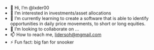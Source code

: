 - 👋 Hi, I’m @lxder00
- 👀 I’m interested in investments/asset allocations
- 🌱 I’m currently learning to create a software that is able to identify opportunities in daily price movements, to short or long equities. 
- 💞️ I’m looking to collaborate on ...
- 📫 How to reach me, lidersoh@mgmail.com
- ⚡ Fun fact: big fan for snooker 

<!---
lxder00/lxder00 is a ✨ special ✨ repository because its `README.md` (this file) appears on your GitHub profile.
You can click the Preview link to take a look at your changes.
--->
